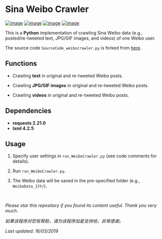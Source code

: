 # Sina Weibo Crawler

[![image](https://img.shields.io/badge/license-MIT-lightgrey.svg)]()
[![image](https://img.shields.io/badge/python-3.7-blue.svg)]()
[![image](https://img.shields.io/badge/status-stable-brightgreen.svg)]()
[![image](https://img.shields.io/badge/build-passing-brightgreen.svg)]()

This is a **Python** implementation of crawling Sina Weibo data (e.g., posted/re-tweeted text, JPG/GIF images, and videos) of one Weibo user.

The source code ```SourceCode_weibocrawler.py``` is forked from [here](https://blog.csdn.net/BF02jgtRS00XKtCx/article/details/79547627).

## Functions

- Crawling **text** in original and re-tweeted Weibo posts.

- Crawling **JPG/GIF images** in original and re-tweeted Weibo posts.

- Crawling **videos** in original and re-tweeted Weibo posts.

## Dependencies

* __requests 2.21.0__
* __lxml 4.2.5__

## Usage

1. Specify user settings in ```run_WeiboCrawler.py``` (see code comments for details).

2. Run ```run_WeiboCrawler.py```.

3. The Weibo data will be saved in the pre-specified folder (e.g., ```WeiboData_JJY/```).

<br>

<i>Please star this repository if you found its content useful. Thank you very much.</i>

<i>如果该程序对您有帮助，请为该程序加星支持哈，非常感谢。</i>

<i>Last updated: 16/03/2019</i>

